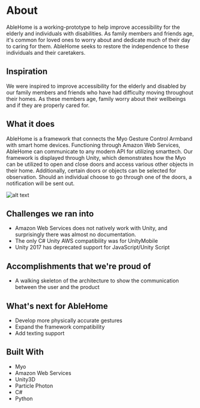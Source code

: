 # About
AbleHome is a working-prototype to help improve accessibility for the elderly and individuals with disabilities. As family members and friends age, it's common for loved ones to worry about and dedicate much of their day to caring for them. AbleHome seeks to restore the independence to these individuals and their caretakers.

## Inspiration
We were inspired to improve accessibility for the elderly and disabled by our family members and friends who have had difficulty moving throughout their homes. As these members age, family worry about their wellbeings and if they are properly cared for.

## What it does
AbleHome is a framework that connects the Myo Gesture Control Armband with smart home devices. Functioning through Amazon Web Services, AbleHome can communicate to any modern API for utilizing smarttech. Our framework is displayed through Unity, which demonstrates how the Myo can be utilized to open and close doors and access various other objects in their home. Additionally, certain doors or objects can be selected for observation. Should an individual choose to go through one of the doors, a notification will be sent out.

![alt text](https://github.com/hdubel94/AbleHome/blob/master/blockdiagram.png "AbleHome Architecture")


## Challenges we ran into
- Amazon Web Services does not natively work with Unity, and surprisingly there was almost no documentation.
- The only C# Unity AWS compatibility was for UnityMobile
- Unity 2017 has deprecated support for JavaScript/Unity Script

## Accomplishments that we're proud of
- A walking skeleton of the architecture to show the communication between the user and the product

## What's next for AbleHome
- Develop more physically accurate gestures
- Expand the framework compatibility
- Add texting support

## Built With
- Myo
- Amazon Web Services
- Unity3D
- Particle Photon
- C#
- Python
